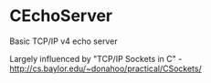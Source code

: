 # CEchoServer
Basic TCP/IP v4 echo server

Largely influenced by "TCP/IP Sockets in C" - http://cs.baylor.edu/~donahoo/practical/CSockets/
